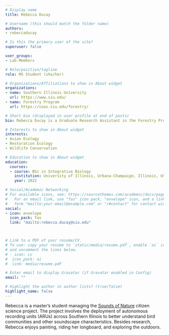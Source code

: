 ```yaml
---
# Display name
title: Rebecca Ducay

# Username (this should match the folder name)
authors:
- rebeccaducay

# Is this the primary user of the site?
superuser: false

user_groups: 
- Lab Members

# Role/position/tagline
role: MS Student (she/her)

# Organizations/Affiliations to show in About widget
organizations:
- name: Southern Illinois University
  url: https://www.siu.edu/
- name: Forestry Program
  url: https://coas.siu.edu/forestry/ 

# Short bio (displayed in user profile at end of posts)
bio: Rebecca Ducay is a Graduate Research Assistant in the Forestry Program at Southern Illinois University.

# Interests to show in About widget
interests:
- Avian Ecology
- Restoration Ecology    
- Wildlife Conservation

# Education to show in About widget
education:
  courses:
  - course: BSc in Integrative Biology
    institution: University of Illinois, Urbana-Champaign, Illinois, USA
    year: 2022

# Social/Academic Networking
# For available icons, see: https://sourcethemes.com/academic/docs/page-builder/#icons
#   For an email link, use "fas" icon pack, "envelope" icon, and a link in the
#   form "mailto:your-email@example.com" or "/#contact" for contact widget.
social:
- icon: envelope
  icon_pack: fas
  link: "mailto:rebecca.ducay@siu.edu"



# Link to a PDF of your resume/CV.
# To use: copy your resume to `static/media/resume.pdf`, enable `ai` icons in `params.toml`, 
# and uncomment the lines below.
# - icon: cv
#  icon_pack: ai
#  link: media/resume.pdf

# Enter email to display Gravatar (if Gravatar enabled in Config)
email: ""

# Highlight the author in author lists? (true/false)
highlight_name: false
---
```


Rebecca is a master’s student managing the [Sounds of Nature](peaselab.com/sounds) citizen science project. The project involves the deployment of autonomous recording units (ARUs) across Southern Illinois to better understand bird communities and other soundscape characteristics. Besides research, Rebecca enjoys painting, riding her longboard, and exploring the outdoors.




